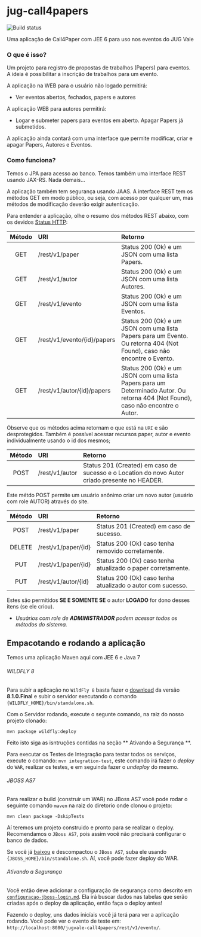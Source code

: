 jug-call4papers
===============

![Build status](https://travis-ci.org/CodeVale/jug-call4papers.png)

Uma aplicação de Call4Paper com JEE 6 para uso nos eventos do JUG Vale

### O que é isso?

Um projeto para registro de propostas de trabalhos (Papers) para eventos. A ideia é possibilitar a inscrição de trabalhos para um evento.

A aplicação na WEB para o usuário não logado permitirá:

* Ver eventos abertos, fechados, papers e autores

A aplicação WEB para autores permitirá:

* Logar e submeter papers para eventos em aberto. Apagar Papers já submetidos.

A aplicação ainda contará com uma interface que permite modificar, criar e apagar Papers, Autores e Eventos. 

### Como funciona?

Temos o JPA para acesso ao banco. Temos também uma interface REST usando JAX-RS. Nada demais...

A aplicação também tem segurança usando JAAS. A interface REST tem os métodos GET em modo público, ou seja, com acesso por qualquer um, mas métodos de modificação deverão exigir autenticação. 

Para entender a aplicação, olhe o resumo dos métodos REST abaixo, com os devidos [Status HTTP](http://www.restapitutorial.com/httpstatuscodes.html):


Método 	  | URI											              | Retorno 
:-----:	  | :-------------------------------------| :------------------
GET		    | /rest/v1/paper                        |  Status 200 (Ok) e um JSON com uma lista Papers.
GET		    | /rest/v1/autor                        |  Status 200 (Ok) e um JSON com uma lista Autores.
GET		    | /rest/v1/evento                       |  Status 200 (Ok) e um JSON com uma lista Eventos.
GET		    | /rest/v1/evento/{id}/papers           |  Status 200 (Ok) e um JSON com uma lista Papers para um Evento. Ou retorna 404 (Not Found), caso não encontre o Evento.
GET		    | /rest/v1/autor/{id}/papers            |  Status 200 (Ok) e um JSON com uma lista Papers para um Determinado Autor. Ou retorna 404 (Not Found), caso não encontre o Autor.

Observe que os métodos acima retornam o que está na `URI` e são desprotegidos. Também é possível acessar recursos paper, autor e evento individualmente usando o id dos mesmos;

Método 	  | URI											              | Retorno           
:-----:	  | :-------------------------------------| :------------------
POST		  | /rest/v1/autor                        | Status 201 (Created) em caso de sucesso e o Location do novo Autor criado presente no HEADER.

Este métdo POST permite um usuário anônimo criar um novo autor (usuário com role AUTOR) através do site.

Método 	                | URI											              | Retorno           
:----------------------:| :-------------------------------------| :------------------
POST		  | /rest/v1/paper                                | Status 201 (Created) em caso de sucesso.
DELETE                  | /rest/v1/paper/{id}                   | Status 200 (Ok) caso tenha removido corretamente.
PUT                     | /rest/v1/paper/{id}                   | Status 200 (Ok) caso tenha atualizado o paper corretamente.
PUT		                  | /rest/v1/autor/{id}                   | Status 200 (Ok) caso tenha atualizado o autor com sucesso.


Estes são permitidos **SE E SOMENTE SE** o autor **LOGADO** for dono desses itens (se ele criou).

* _Usuários com role de **ADMINISTRADOR** podem acessar todos os métodos do sistema._


Empacotando e rodando a aplicação
--------

Temos uma aplicação Maven aqui com JEE 6 e Java 7

###### WILDFLY 8

Para subir a aplicação no `WildFly 8` basta fazer o [download](http://wildfly.org/downloads/) da versão **8.1.0.Final** e subir o servidor executando o comando `{WILDFLY_HOME}/bin/standalone.sh`.

Com o Servidor rodando, execute o segunte comando, na raiz do nosso projeto clonado:

`mvn package wildfly:deploy`

Feito isto siga as isntruções contidas na seção ** Ativando a Segurança **.

Para executar os Testes de Integração para testar todos os serviços, execute o comando: `mvn integration-test`, este comando irá fazer o _deploy_ do `WAR`, realizar os testes, e em seguinda fazer o _undeploy_ do mesmo.

###### JBOSS AS7

Para realizar o build (construir um WAR) no JBoss AS7 você pode rodar o seguinte comando `maven` na raiz do diretorio onde clonou o projeto:

`mvn clean package -DskipTests`

Aí teremos um projeto construido e pronto para se realizar o deploy. Recomendamos o `JBoss AS7`, pois assim você não precisará configurar o banco de dados.

Se você já [baixou](http://www.jboss.org/jbossas/downloads/) e descompactou o `JBoss AS7`, suba ele usando `{JBOSS_HOME}/bin/standalone.sh`. Aí, você pode fazer deploy do WAR. 

###### Ativando a Segurança

Você então deve adicionar a configuração de segurança como descrito em [`configuracao-jboss-login.md`](https://github.com/CodeVale/jug-call4papers/blob/master/configuracao-jboss-login.md). Ela irá buscar dados nas tabelas que serão criadas após o deploy da aplicação, então faça o deploy antes!

Fazendo o deploy, uns dados inicíais você já terá para ver a aplicação rodando. Você pode ver o evento de teste em: `http://localhost:8080/jugvale-call4papers/rest/v1/evento/`.







